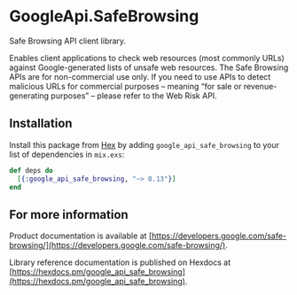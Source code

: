 # GoogleApi.SafeBrowsing

Safe Browsing API client library.

Enables client applications to check web resources (most commonly URLs) against Google-generated lists of unsafe web resources. The Safe Browsing APIs are for non-commercial use only. If you need to use APIs to detect malicious URLs for commercial purposes – meaning “for sale or revenue-generating purposes” – please refer to the Web Risk API.

## Installation

Install this package from [Hex](https://hex.pm) by adding
`google_api_safe_browsing` to your list of dependencies in `mix.exs`:

```elixir
def deps do
  [{:google_api_safe_browsing, "~> 0.13"}]
end
```

## For more information

Product documentation is available at [https://developers.google.com/safe-browsing/](https://developers.google.com/safe-browsing/).

Library reference documentation is published on Hexdocs at
[https://hexdocs.pm/google_api_safe_browsing](https://hexdocs.pm/google_api_safe_browsing).
